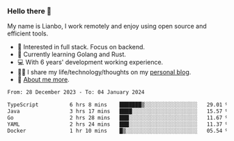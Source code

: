 ### Hello there 👋

My name is Lianbo, I work remotely and enjoy using open source and efficient tools.

- 🔭 Interested in full stack. Focus on backend.
- 🌱 Currently learning Golang and Rust.
- 💻 With 6 years' development working experience.
- ✍🏻 I share my life/technology/thoughts on my [personal blog](https://godruoyi.com).
- 👒 [About me more](https://godruoyi.com/posts/About-godruoyi).

<!--START_SECTION:waka-->

```txt
From: 28 December 2023 - To: 04 January 2024

TypeScript          6 hrs 8 mins    ███████▒░░░░░░░░░░░░░░░░░   29.01 %
Java                3 hrs 17 mins   ████░░░░░░░░░░░░░░░░░░░░░   15.57 %
Go                  2 hrs 28 mins   ███░░░░░░░░░░░░░░░░░░░░░░   11.67 %
YAML                2 hrs 24 mins   ███░░░░░░░░░░░░░░░░░░░░░░   11.37 %
Docker              1 hr 10 mins    █▒░░░░░░░░░░░░░░░░░░░░░░░   05.54 %
```

<!--END_SECTION:waka-->
